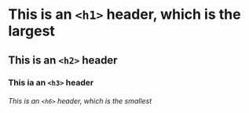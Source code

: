 # This is an `<h1>` header, which is the largest

## This is an `<h2>` header

### This ia an `<h3>` header

###### This is an `<h6>` header, which is the smallest
